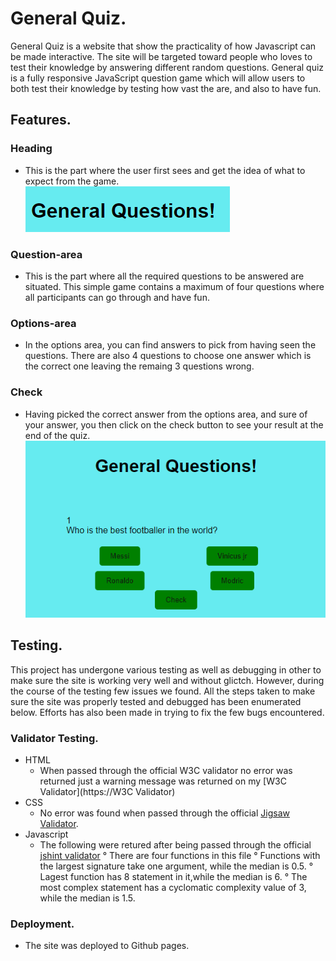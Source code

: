 # General Quiz.
 General Quiz is a website that show the practicality of how Javascript can be made interactive. The site will be targeted toward people who loves to test their knowledge by answering different random questions. 
 General quiz is a fully responsive JavaScript question game which will allow users to both test their knowledge by testing how vast the are, and also to have fun.



 ## Features.

 ### Heading
 * This is the part where the user first sees and get the idea of what to expect from the game.
 ![heading.png](documents/heading.png)


 ### Question-area
 * This is the part where all the required questions to be answered are situated. This simple game contains a maximum of four questions where all participants can go through and have fun.


### Options-area
* In the options area, you can find answers to pick from having seen the questions. There are also 4 questions to choose one answer which is the correct one leaving the remaing 3 questions wrong.

### Check
* Having picked the correct answer from the options area, and sure of your answer, you then click on the check button to see your result at the end of the quiz.
![quest-opt-check.png](documents/ques-opt-check.png)

## Testing.
This project has undergone various testing as well as debugging in other to make sure the site is working very well and without glictch. However, during the course of the testing few issues we found. 
All the steps taken to make sure the site was properly tested and debugged has been enumerated below. Efforts has also been made in trying to fix the few bugs encountered.

### Validator Testing.
* HTML
    - When passed through the official W3C validator no error was returned just a warning message was returned on my [W3C Validator](https://W3C Validator)
* CSS
    - No error was found when passed through the official [Jigsaw Validator](https://jigsawValidator).
* Javascript
    - The following were retured after being passed through the official [jshint validator](https://jshintValidator)
    ° There are four functions in this file
    ° Functions with the largest signature take one argument, while the median is 0.5.
    ° Lagest function has 8 statement in it,while the median is 6.
    ° The most complex statement has a cyclomatic complexity value of 3, while the median is 1.5.


### Deployment.
* The site was deployed to Github pages. 
